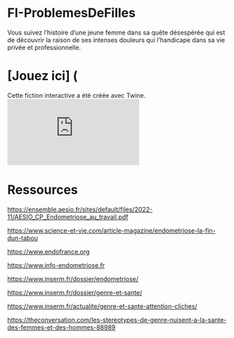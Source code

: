 # FI-ProblemesDeFilles
Vous suivez l’histoire d’une jeune femme dans sa quête désespérée qui est de découvrir la raison de ses intenses douleurs qui l’handicape dans sa vie privée et professionnelle. 


 # [Jouez ici] (
Cette fiction interactive a été créée avec Twine.
![Illustration_sans_titre.pdf](https://github.com/Khahenha/FI-ProblemesDeFilles/files/14075899/Illustration_sans_titre.pdf)


# Ressources 

https://ensemble.aesio.fr/sites/default/files/2022-11/AESIO_CP_Endometriose_au_travail.pdf

https://www.science-et-vie.com/article-magazine/endometriose-la-fin-dun-tabou

https://www.endofrance.org

https://www.info-endometriose.fr

https://www.inserm.fr/dossier/endometriose/

https://www.inserm.fr/dossier/genre-et-sante/

https://www.inserm.fr/actualite/genre-et-sante-attention-cliches/

https://theconversation.com/les-stereotypes-de-genre-nuisent-a-la-sante-des-femmes-et-des-hommes-88989